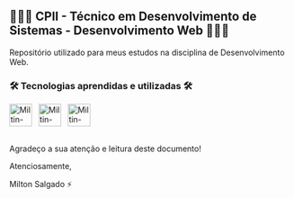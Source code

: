 ## 👨🏻‍💻 CPII - Técnico em Desenvolvimento de Sistemas - Desenvolvimento Web 👨🏻‍💻

Repositório utilizado para meus estudos na disciplina de Desenvolvimento Web.

### 🛠️ Tecnologias aprendidas e utilizadas 🛠️

<div class="technologies">
    <img align="center" alt="Miltin-HTML" height="40" width="40" src="https://cdn.jsdelivr.net/gh/devicons/devicon/icons/html5/html5-original.svg">
    &nbsp;
    <img align="center" alt="Miltin-CSS" height="40" width="40" src="https://cdn.jsdelivr.net/gh/devicons/devicon/icons/css3/css3-original.svg">
    &nbsp;
    <img align="center" alt="Miltin-JS" height="40" width="40" src="https://cdn.jsdelivr.net/gh/devicons/devicon/icons/javascript/javascript-original.svg">
</div>
<br>

Agradeço a sua atenção e leitura deste documento!

Atenciosamente,

Milton Salgado ⚡
